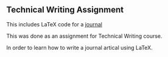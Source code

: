 ## Technical Writing Assignment

This includes LaTeX code for a [journal](https://ieeexplore.ieee.org/document/8488345)

This was done as an assignment for Technical Writing course.

In order to learn how to write a journal artical using LaTeX.

